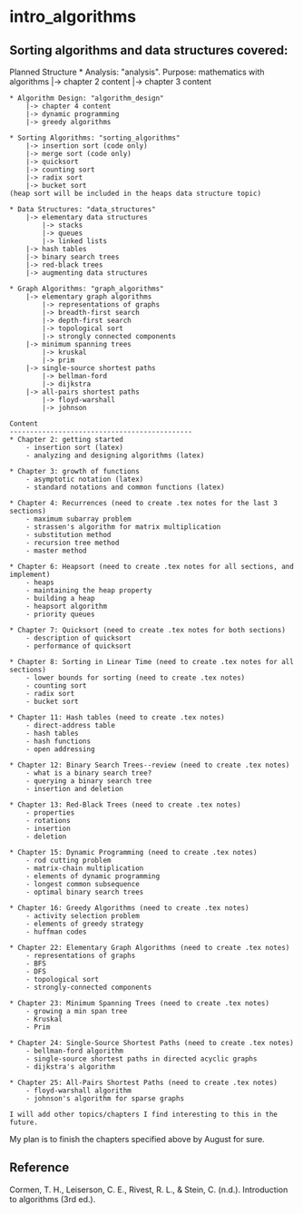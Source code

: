 # intro_algorithms

## Sorting algorithms and data structures covered:
Planned Structure
    * Analysis: "analysis". Purpose: mathematics with algorithms
        |-> chapter 2 content
        |-> chapter 3 content
    
    * Algorithm Design: "algorithm_design"
        |-> chapter 4 content
        |-> dynamic programming
        |-> greedy algorithms
    
    * Sorting Algorithms: "sorting_algorithms"
        |-> insertion sort (code only)
        |-> merge sort (code only)
        |-> quicksort
        |-> counting sort
        |-> radix sort
        |-> bucket sort
	(heap sort will be included in the heaps data structure topic)
        
    * Data Structures: "data_structures"
        |-> elementary data structures
            |-> stacks
            |-> queues
            |-> linked lists
        |-> hash tables
        |-> binary search trees
        |-> red-black trees
        |-> augmenting data structures
    
    * Graph Algorithms: "graph_algorithms"
        |-> elementary graph algorithms
            |-> representations of graphs
            |-> breadth-first search
            |-> depth-first search
            |-> topological sort
            |-> strongly connected components
        |-> minimum spanning trees
            |-> kruskal
            |-> prim
        |-> single-source shortest paths
            |-> bellman-ford
            |-> dijkstra
        |-> all-pairs shortest paths
            |-> floyd-warshall
            |-> johnson
    
    Content
    ---------------------------------------------
    * Chapter 2: getting started
        - insertion sort (latex)
        - analyzing and designing algorithms (latex)
        
    * Chapter 3: growth of functions
        - asymptotic notation (latex)
        - standard notations and common functions (latex)

    * Chapter 4: Recurrences (need to create .tex notes for the last 3 sections)
        - maximum subarray problem 
        - strassen's algorithm for matrix multiplication 
        - substitution method
        - recursion tree method
        - master method
    
    * Chapter 6: Heapsort (need to create .tex notes for all sections, and implement)
        - heaps
        - maintaining the heap property
        - building a heap
        - heapsort algorithm
        - priority queues
    
    * Chapter 7: Quicksort (need to create .tex notes for both sections)
        - description of quicksort
        - performance of quicksort
    
    * Chapter 8: Sorting in Linear Time (need to create .tex notes for all sections)
        - lower bounds for sorting (need to create .tex notes)
        - counting sort
        - radix sort
        - bucket sort
    
    * Chapter 11: Hash tables (need to create .tex notes)
        - direct-address table
        - hash tables
        - hash functions
        - open addressing
    
    * Chapter 12: Binary Search Trees--review (need to create .tex notes)
        - what is a binary search tree?
        - querying a binary search tree
        - insertion and deletion
    
    * Chapter 13: Red-Black Trees (need to create .tex notes)
        - properties
        - rotations
        - insertion
        - deletion
    
    * Chapter 15: Dynamic Programming (need to create .tex notes)
        - rod cutting problem
        - matrix-chain multiplication
        - elements of dynamic programming
        - longest common subsequence
        - optimal binary search trees
    
    * Chapter 16: Greedy Algorithms (need to create .tex notes)
        - activity selection problem
        - elements of greedy strategy
        - huffman codes
    
    * Chapter 22: Elementary Graph Algorithms (need to create .tex notes)
        - representations of graphs
        - BFS
        - DFS
        - topological sort
        - strongly-connected components
    
    * Chapter 23: Minimum Spanning Trees (need to create .tex notes)
        - growing a min span tree
        - Kruskal
        - Prim
    
    * Chapter 24: Single-Source Shortest Paths (need to create .tex notes)
        - bellman-ford algorithm
        - single-source shortest paths in directed acyclic graphs
        - dijkstra's algorithm
    
    * Chapter 25: All-Pairs Shortest Paths (need to create .tex notes)
        - floyd-warshall algorithm
        - johnson's algorithm for sparse graphs
    
    I will add other topics/chapters I find interesting to this in the future.
My plan is to finish the chapters specified above by August for sure.

## Reference
Cormen, T. H., Leiserson, C. E., Rivest, R. L., & Stein, C. (n.d.). Introduction to algorithms (3rd ed.).
